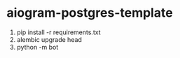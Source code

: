 # aiogram-postgres-template

1. pip install -r requirements.txt
2. alembic upgrade head
3. python -m bot
